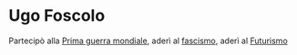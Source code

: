 # Ugo Foscolo
Partecipò alla [Prima guerra mondiale](Prima%20guerra%20mondiale.md), aderì al [fascismo](fascismo.md), aderì al [Futurismo](Futurismo.md)